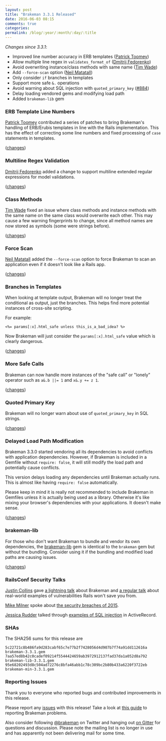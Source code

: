 ```yaml
---
layout: post
title: "Brakeman 3.3.1 Released"
date: 2016-06-03 08:15
comments: true
categories:
permalink: /blog/:year/:month/:day/:title
---
```


*Changes since 3.3.1*:

* Improved line number accuracy in ERB templates ([Patrick Toomey](https://github.com/ptoomey3))
* Allow multiple line regex in `validates_format_of` ([Dmitrij Fedorenko](https://github.com/c0va23))
* Avoid overwriting instance/class methods with same name ([Tim Wade](https://github.com/imtayadeway))
* Add `--force-scan` option ([Neil Matatall](https://github.com/oreoshake))
* Only consider `if` branches in templates
* Support more safe `&.` operations
* Avoid warning about SQL injection with `quoted_primary_key` ([#884](https://github.com/presidentbeef/brakeman/issues/884))
* Delay loading vendored gems and modifying load path
* Added `brakeman-lib` gem

### ERB Template Line Numbers

[Patrick Toomey](https://github.com/ptoomey3) contributed a series of patches to bring Brakeman's handling of ERB/Erubis templates in line with the Rails implementation. This has the effect of correcting some line numbers and fixed processing of `case` statements in templates.

([changes](https://github.com/presidentbeef/brakeman/pull/878))

### Multiline Regex Validation

[Dmitrij Fedorenko](https://github.com/c0va23) added a change to support multiline extended regular expressions for model validations.

([changes](https://github.com/presidentbeef/brakeman/pull/885))

### Class Methods

[Tim Wade](https://github.com/imtayadeway) fixed an issue where class methods and instance methods with the same name on the same class would overwrite each other. This may cause a few warning fingerprints to change, since all method names are now stored as symbols (some were strings before).

([changes](https://github.com/presidentbeef/brakeman/pull/881))

### Force Scan

[Neil Matatall](https://github.com/oreoshake) added the `--force-scan` option to force Brakeman to scan an application even if it doesn't look like a Rails app.

([changes](https://github.com/presidentbeef/brakeman/pull/879))

### Branches in Templates

When looking at template output, Brakeman will no longer treat the conditional as output, just the branches. This helps find more potential instances of cross-site scripting.

For example:

    <%= params[:x].html_safe unless this_is_a_bad_idea? %>

Now Brakeman will just consider the `params[:x].html_safe` value which is clearly dangerous.

([changes](https://github.com/presidentbeef/brakeman/pull/883/))

### More Safe Calls

Brakeman can now handle more instances of the "safe call" or "lonely" operator such as `a&.b ||= 1` and `x&.y += z 1`.

([changes](https://github.com/presidentbeef/brakeman/pull/887))

### Quoted Primary Key

Brakeman will no longer warn about use of `quoted_primary_key` in SQL strings.

([changes](https://github.com/presidentbeef/brakeman/pull/888))

### Delayed Load Path Modification

Brakeman 3.3.0 started vendoring all its dependencies to avoid conflicts with application dependencies. However, if Brakeman is included in a Gemfile without `require: false`, it will still modify the load path and potentially cause conflicts.

This version delays loading any dependencies until Brakeman actually runs. This is almost like having `require: false` automatically.

Please keep in mind it is really not recommended to include Brakeman in Gemfiles unless it is actually being used as a library. Otherwise it's like mixing your browser's dependencies with your applications. It doesn't make sense.

([changes](https://github.com/presidentbeef/brakeman/pull/889))

### brakeman-lib

For those who don't want Brakeman to bundle and vendor its own dependencies, the [brakeman-lib](https://rubygems.org/gems/brakeman-lib) gem is identical to the `brakeman` gem but without the bundling. Consider using it if the bundling and modified load paths are causing issues.

([changes](https://github.com/presidentbeef/brakeman/commit/fa310a9b736d858a929715802d98b1a3f0887569))

### RailsConf Security Talks

[Justin Collins](https://github.com/presidentbeef) gave [a lightning talk](https://www.youtube.com/watch?v=DHHHnPwSY5I&feature=youtu.be&t=55m6s) about Brakeman and [a regular talk](https://www.youtube.com/watch?v=3P9naxOfUC4&feature=youtu.be) about real-world examples of vulnerabilities Rails won't save you from.

[Mike Milner](https://twitter.com/secretmike) spoke about [the security breaches of 2015](https://youtu.be/UoiCylwUoq4).

[Jessica Rudder](https://twitter.com/JessRudder) talked through [examples of SQL injection](https://youtu.be/2GHWAYys1is) in ActiveRecord.

### SHAs

The SHA256 sums for this release are

    5c22721c8b486fa9d283cabf65c7e77b2f7428056d4d907b7f74a91dd112616a  brakeman-3.3.1.gem
    7aa57ed8b42c0cadef09214f5544424659ab3972912137fad37da1a052d8a792  brakeman-lib-3.3.1.gem
    95e68202493d8c504ad72276c8bfa46abb1c78c309bc2b80b433a6220f3722eb  brakeman-min-3.3.1.gem

### Reporting Issues

Thank you to everyone who reported bugs and contributed improvements in this release.

Please report any [issues](https://github.com/presidentbeef/brakeman/issues) with this release! Take a look at [this guide](https://github.com/presidentbeef/brakeman/wiki/How-to-Report-a-Brakeman-Issue) to reporting Brakeman problems.

Also consider following [@brakeman](https://twitter.com/brakeman) on Twitter and hanging out [on Gitter](https://gitter.im/presidentbeef/brakeman) for questions and discussion. Please note the mailing list is no longer in use and has apparently not been delivering mail for some time.

